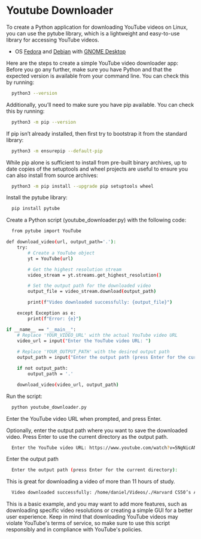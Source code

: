 # Youtube Downloader
To create a Python application for downloading YouTube videos on Linux, you can use the pytube library, which is a lightweight and easy-to-use library for accessing YouTube videos.

- OS [Fedora](https://fedoraproject.org) and [Debian](https://www.debian.org/) with [GNOME Desktop](https://www.gnome.org/)                

Here are the steps to create a simple YouTube video downloader app:
Before you go any further, make sure you have Python and that the expected version is available from your command line. You can check this by running:

```bash
  python3 --version
```

Additionally, you’ll need to make sure you have pip available. You can check this by running:

```bash
  python3 -m pip --version
```

If pip isn’t already installed, then first try to bootstrap it from the standard library:

```bash
  python3 -m ensurepip --default-pip
```

While pip alone is sufficient to install from pre-built binary archives, up to date copies of the setuptools and wheel projects are useful to ensure you can also install from source archives:

```bash
  python3 -m pip install --upgrade pip setuptools wheel
```

Install the pytube library:

```bash
  pip install pytube
```

Create a Python script (youtube_downloader.py) with the following code:

```bash
  from pytube import YouTube

def download_video(url, output_path='.'):
    try:
        # Create a YouTube object
        yt = YouTube(url)

        # Get the highest resolution stream
        video_stream = yt.streams.get_highest_resolution()

        # Set the output path for the downloaded video
        output_file = video_stream.download(output_path)

        print(f"Video downloaded successfully: {output_file}")

    except Exception as e:
        print(f"Error: {e}")

if __name__ == "__main__":
    # Replace 'YOUR_VIDEO_URL' with the actual YouTube video URL
    video_url = input("Enter the YouTube video URL: ")
    
    # Replace 'YOUR_OUTPUT_PATH' with the desired output path
    output_path = input("Enter the output path (press Enter for the current directory): ")

    if not output_path:
        output_path = '.'

    download_video(video_url, output_path)
```
Run the script:

```bash
  python youtube_downloader.py
```
Enter the YouTube video URL when prompted, and press Enter.

Optionally, enter the output path where you want to save the downloaded video. Press Enter to use the current directory as the output path.

```bash
  Enter the YouTube video URL: https://www.youtube.com/watch?v=5NgNicANyqM&t=25459s
```
Enter the output path

```bash
  Enter the output path (press Enter for the current directory):
```
This is great for downloading a video of more than 11 hours of study.

```bash
  Video downloaded successfully: /home/daniel/Videos/./Harvard CS50’s Artificial Intelligence with Python – Full University Course.mp4
```
This is a basic example, and you may want to add more features, such as downloading specific video resolutions or creating a simple GUI for a better user experience. Keep in mind that downloading YouTube videos may violate YouTube's terms of service, so make sure to use this script responsibly and in compliance with YouTube's policies.
